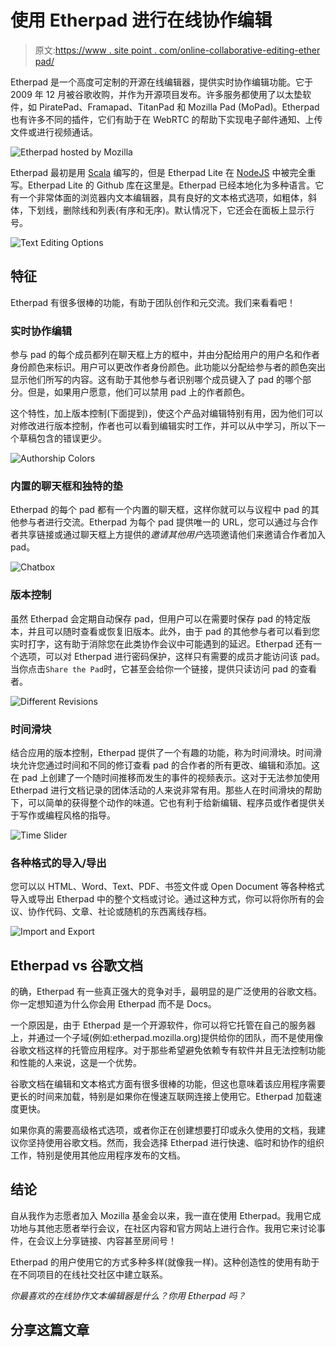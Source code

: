 # 使用 Etherpad 进行在线协作编辑

> 原文:[https://www . site point . com/online-collaborative-editing-ether pad/](https://www.sitepoint.com/online-collaborative-editing-etherpad/)

Etherpad 是一个高度可定制的开源在线编辑器，提供实时协作编辑功能。它于 2009 年 12 月被谷歌收购，并作为开源项目发布。许多服务都使用了以太垫软件，如 PiratePad、Framapad、TitanPad 和 Mozilla Pad (MoPad)。Etherpad 也有许多不同的插件，它们有助于在 WebRTC 的帮助下实现电子邮件通知、上传文件或进行视频通话。

![Etherpad hosted by Mozilla](../Images/f937a517e6b1a301df24542d40a55880.png)

Etherpad 最初是用 [Scala](http://www.scala-lang.org/) 编写的，但是 Etherpad Lite 在 [NodeJS](http://nodejs.org/) 中被完全重写。Etherpad Lite 的 Github 库在这里是。Etherpad 已经本地化为多种语言。它有一个非常体面的浏览器内文本编辑器，具有良好的文本格式选项，如粗体，斜体，下划线，删除线和列表(有序和无序)。默认情况下，它还会在面板上显示行号。

![Text Editing Options](../Images/b32ed06297139d5bedac2023dcfe0b64.png)

## 特征

Etherpad 有很多很棒的功能，有助于团队创作和元交流。我们来看看吧！

### 实时协作编辑

参与 pad 的每个成员都列在聊天框上方的框中，并由分配给用户的用户名和作者身份颜色来标识。用户可以更改作者身份颜色。此功能以分配给参与者的颜色突出显示他们所写的内容。这有助于其他参与者识别哪个成员键入了 pad 的哪个部分。但是，如果用户愿意，他们可以禁用 pad 上的作者颜色。

这个特性，加上版本控制(下面提到)，使这个产品对编辑特别有用，因为他们可以对修改进行版本控制，作者也可以看到编辑实时工作，并可以从中学习，所以下一个草稿包含的错误更少。

![Authorship Colors](../Images/58212d7a59a60584086c6d2db9ae6b95.png)

### 内置的聊天框和独特的垫

Etherpad 的每个 pad 都有一个内置的聊天框，这样你就可以与议程中 pad 的其他参与者进行交流。Etherpad 为每个 pad 提供唯一的 URL，您可以通过与合作者共享链接或通过聊天框上方提供的*邀请其他用户*选项邀请他们来邀请合作者加入 pad。

![Chatbox](../Images/392f3cfdf71e78633f62810044c2ad24.png)

### 版本控制

虽然 Etherpad 会定期自动保存 pad，但用户可以在需要时保存 pad 的特定版本，并且可以随时查看或恢复旧版本。此外，由于 pad 的其他参与者可以看到您实时打字，这有助于消除您在此类协作会议中可能遇到的延迟。Etherpad 还有一个选项，可以对 Etherpad 进行密码保护，这样只有需要的成员才能访问该 pad。当你点击`Share the Pad`时，它甚至会给你一个链接，提供只读访问 pad 的查看者。

![Different Revisions](../Images/fd60b95b706b7d36025eee4dc83d311e.png)

### 时间滑块

结合应用的版本控制，Etherpad 提供了一个有趣的功能，称为时间滑块。时间滑块允许您通过时间和不同的修订查看 pad 的合作者的所有更改、编辑和添加。这在 pad 上创建了一个随时间推移而发生的事件的视频表示。这对于无法参加使用 Etherpad 进行文档记录的团体活动的人来说非常有用。那些人在时间滑块的帮助下，可以简单的获得整个动作的味道。它也有利于给新编辑、程序员或作者提供关于写作或编程风格的指导。

![Time Slider](../Images/98cbe987f53f8a00e2c6544371ecc321.png)

### 各种格式的导入/导出

您可以以 HTML、Word、Text、PDF、书签文件或 Open Document 等各种格式导入或导出 Etherpad 中的整个文档或讨论。通过这种方式，你可以将你所有的会议、协作代码、文章、社论或随机的东西离线存档。

![Import and Export](../Images/71e1f1928db02b05ba0e7d4a70214cb9.png)

## Etherpad vs 谷歌文档

的确，Etherpad 有一些真正强大的竞争对手，最明显的是广泛使用的谷歌文档。你一定想知道为什么你会用 Etherpad 而不是 Docs。

一个原因是，由于 Etherpad 是一个开源软件，你可以将它托管在自己的服务器上，并通过一个子域(例如:etherpad.mozilla.org)提供给你的团队，而不是使用像谷歌文档这样的托管应用程序。对于那些希望避免依赖专有软件并且无法控制功能和性能的人来说，这是一个优势。

谷歌文档在编辑和文本格式方面有很多很棒的功能，但这也意味着该应用程序需要更长的时间来加载，特别是如果你在慢速互联网连接上使用它。Etherpad 加载速度更快。

如果你真的需要高级格式选项，或者你正在创建想要打印或永久使用的文档，我建议你坚持使用谷歌文档。然而，我会选择 Etherpad 进行快速、临时和协作的组织工作，特别是使用其他应用程序发布的文档。

## 结论

自从我作为志愿者加入 Mozilla 基金会以来，我一直在使用 Etherpad。我用它成功地与其他志愿者举行会议，在社区内容和官方网站上进行合作。我用它来讨论事件，在会议上分享链接、内容甚至房间号！

Etherpad 的用户使用它的方式多种多样(就像我一样)。这种创造性的使用有助于在不同项目的在线社交社区中建立联系。

*你最喜欢的在线协作文本编辑器是什么？你用 Etherpad 吗？*

## 分享这篇文章